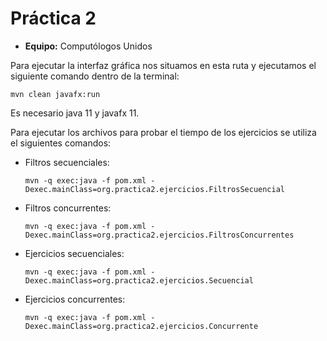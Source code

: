 # Práctica 2
-   **Equipo:** Computólogos Unidos

Para ejecutar la interfaz gráfica nos situamos en esta ruta y ejecutamos el
siguiente comando dentro de la terminal:

    mvn clean javafx:run

Es necesario java 11 y javafx 11.

Para ejecutar los archivos para probar el tiempo de los ejercicios se utiliza el
siguientes comandos:

-   Filtros secuenciales:

        mvn -q exec:java -f pom.xml -Dexec.mainClass=org.practica2.ejercicios.FiltrosSecuencial

-   Filtros concurrentes:

        mvn -q exec:java -f pom.xml -Dexec.mainClass=org.practica2.ejercicios.FiltrosConcurrentes

-   Ejercicios secuenciales:

        mvn -q exec:java -f pom.xml -Dexec.mainClass=org.practica2.ejercicios.Secuencial

-   Ejercicios concurrentes:

        mvn -q exec:java -f pom.xml -Dexec.mainClass=org.practica2.ejercicios.Concurrente

